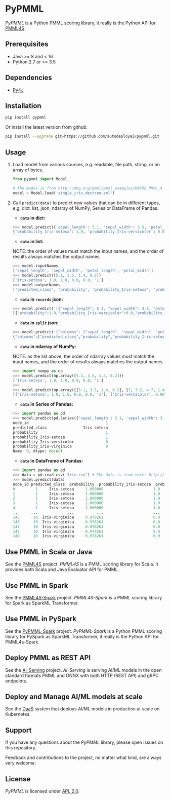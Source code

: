 # PyPMML

_PyPMML_ is a Python PMML scoring library, it really is the Python API for [PMML4S](https://github.com/autodeployai/pmml4s).

## Prerequisites
 - Java >= 8 and < 16
 - Python 2.7 or >= 3.5

## Dependencies
  - [Py4J](https://www.py4j.org/)
  
## Installation

```bash
pip install pypmml
```

Or install the latest version from github:

```bash
pip install --upgrade git+https://github.com/autodeployai/pypmml.git
```

## Usage
1. Load model from various sources, e.g. readable, file path, string, or an array of bytes.

    ```python
    from pypmml import Model
    
    # The model is from http://dmg.org/pmml/pmml_examples/KNIME_PMML_4.1_Examples/single_iris_dectree.xml
    model = Model.load('single_iris_dectree.xml')
    ```

2. Call `predict(data)` to predict new values that can be in different types, e.g. dict, list, json, ndarray of NumPy, Series or DataFrame of Pandas.

    * **`data` in dict:**

    ```python
    >>> model.predict({'sepal_length': 5.1, 'sepal_width': 3.5, 'petal_length': 1.4, 'petal_width': 0.2})
    {'probability_Iris-setosa': 1.0, 'probability_Iris-versicolor': 0.0, 'probability': 1.0, 'predicted_class': 'Iris-setosa', 'probability_Iris-virginica': 0.0, 'node_id': '1'}
    ```

    * **`data` in list:** 
    
    NOTE: the order of values must match the input names, and the order of results always matches the output names.

    ```python
    >>> model.inputNames
    ['sepal_length', 'sepal_width', 'petal_length', 'petal_width']
    >>> model.predict([5.1, 3.5, 1.4, 0.2])
    ['Iris-setosa', 1.0, 1.0, 0.0, 0.0, '1']
    >>> model.outputNames
    ['predicted_class', 'probability', 'probability_Iris-setosa', 'probability_Iris-versicolor', 'probability_Iris-virginica', 'node_id']
    ```
    
    * **`data` in `records` json:**

    ```python
    >>> model.predict('[{"sepal_length": 5.1, "sepal_width": 3.5, "petal_length": 1.4, "petal_width": 0.2}]')
    [{"probability":1.0,"probability_Iris-versicolor":0.0,"probability_Iris-setosa":1.0,"probability_Iris-virginica":0.0,"predicted_class":"Iris-setosa","node_id":"1"}]
    ```

    * **`data` in `split` json:**
 
    ```python
    >>> model.predict('{"columns": ["sepal_length", "sepal_width", "petal_length", "petal_width"], "data": [[5.1, 3.5, 1.4, 0.2]]}')
    {"columns":["predicted_class","probability","probability_Iris-setosa","probability_Iris-versicolor","probability_Iris-virginica","node_id"],"data":[["Iris-setosa",1.0,1.0,0.0,0.0,"1"]]}
    ```

    * **`data` in ndarray of NumPy:**

    NOTE: as the list above, the order of ndarray values must match the input names, and the order of results always matches the output names.
    ```python
    >>> import numpy as np
    >>> model.predict(np.array([5.1, 3.5, 1.4, 0.2]))
    ['Iris-setosa', 1.0, 1.0, 0.0, 0.0, '1']
    >>> 
    >>> model.predict(np.array([[5.1, 3.5, 1.4, 0.2], [7, 3.2, 4.7, 1.4]]))
    [['Iris-setosa', 1.0, 1.0, 0.0, 0.0, '1'], ['Iris-versicolor', 0.9074074074074074, 0.0, 0.9074074074074074, 0.09259259259259259, '3']]
    ```

    * **`data` in Series of Pandas:**
    
    ```python
    >>> import pandas as pd
    >>> model.predict(pd.Series({'sepal_length': 5.1, 'sepal_width': 3.5, 'petal_length': 1.4, 'petal_width': 0.2}))
    node_id                                  1
    predicted_class                Iris-setosa
    probability                              1
    probability_Iris-setosa                  1
    probability_Iris-versicolor              0
    probability_Iris-virginica               0
    Name: 0, dtype: object
    ```

    * **`data` in DataFrame of Pandas:**

    ```python
    >>> import pandas as pd
    >>> data = pd.read_csv('Iris.csv') # The data is from here: http://dmg.org/pmml/pmml_examples/Iris.csv
    >>> model.predict(data)
    node_id predicted_class  probability  probability_Iris-setosa  probability_Iris-versicolor  probability_Iris-virginica
    0         1     Iris-setosa     1.000000                      1.0                     0.000000                    0.000000
    1         1     Iris-setosa     1.000000                      1.0                     0.000000                    0.000000
    2         1     Iris-setosa     1.000000                      1.0                     0.000000                    0.000000
    3         1     Iris-setosa     1.000000                      1.0                     0.000000                    0.000000
    4         1     Iris-setosa     1.000000                      1.0                     0.000000                    0.000000
    ..      ...             ...          ...                      ...                          ...                         ...
    145      10  Iris-virginica     0.978261                      0.0                     0.021739                    0.978261
    146      10  Iris-virginica     0.978261                      0.0                     0.021739                    0.978261
    147      10  Iris-virginica     0.978261                      0.0                     0.021739                    0.978261
    148      10  Iris-virginica     0.978261                      0.0                     0.021739                    0.978261
    149      10  Iris-virginica     0.978261                      0.0                     0.021739                    0.978261
    ```

## Use PMML in Scala or Java
See the [PMML4S](https://github.com/autodeployai/pmml4s) project. _PMML4S_ is a PMML scoring library for Scala. It provides both Scala and Java Evaluator API for PMML.

## Use PMML in Spark
See the [PMML4S-Spark](https://github.com/autodeployai/pmml4s-spark) project. _PMML4S-Spark_ is a PMML scoring library for Spark as SparkML Transformer.

## Use PMML in PySpark
See the [PyPMML-Spark](https://github.com/autodeployai/pypmml-spark) project. _PyPMML-Spark_ is a Python PMML scoring library for PySpark as SparkML Transformer, it really is the Python API for PMML4s-Spark.

## Deploy PMML as REST API
See the [AI-Serving](https://github.com/autodeployai/ai-serving) project. _AI-Serving_ is serving AI/ML models in the open standard formats PMML and ONNX with both HTTP (REST API) and gRPC endpoints.

## Deploy and Manage AI/ML models at scale
See the [DaaS](https://www.autodeploy.ai/) system that deploys AI/ML models in production at scale on Kubernetes.

## Support
If you have any questions about the _PyPMML_ library, please open issues on this repository.

Feedback and contributions to the project, no matter what kind, are always very welcome. 

## License
_PyPMML_ is licensed under [APL 2.0](http://www.apache.org/licenses/LICENSE-2.0).
